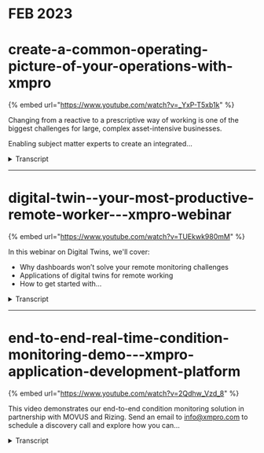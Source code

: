 # FEB 2023

# create-a-common-operating-picture-of-your-operations-with-xmpro
{% embed url="https://www.youtube.com/watch?v=_YxP-T5xb1k" %}



Changing from a reactive to a prescriptive way of working is one of the biggest challenges for large, complex asset-intensive businesses.

Enabling subject matter experts to create an integrated...
<details>
<summary>Transcript</summary>Changing from a reactive to a prescriptive way of working is one of the biggest challenges for large, complex asset-intensive businesses.

Enabling subject matter experts to create an integrated...
changing from a reactive to a

prescriptive way of working is one of

the biggest challenges for large

complex asset intensive organizations

like yours

enabling your own subject matter experts

to create an integrated common operating

picture that is strategically aligned

with your business objectives is the

only way to manage your operations in

real time at scale

you already have existing

complex infrastructure with fixed and

mobile assets and production facilities

that are in most instances

already instrumented with sensors plc's

and automation systems

these assets with sensors and iot

capabilities

generate a whole lot of signals and data

in near real time you also have many

disparate industrial and business

systems to capture store and analyze

these signals

and machine-borne data from your assets

typical systems in your organization may

vary from historians eam and erp systems

operational databases data lakes and a

plethora of other third party analytics

and engineering systems

these systems not only get signals and

data from the assets but also from the

transactional information from the

people in your business the new

generation business processes that

enable them

and the process automation needed to

manage this at scale

this is the real operational landscape

for your organization and many others

like you

changing from a reactive mode of

operation to prescriptive way that

includes predicting key events and then

advising the best course of action under

the current operating conditions

require a different way of finding and

responding to real-time events as they

happen

or are predicted to happen

you can't just rely on the alarms and

alerts from all the multitudes of

different systems that each notify you

in various modes on different platforms

or apps

and expect that

existing business processes can support

business users who

are already

stressed and have limited capacity

for them to be able to respond

effectively to this fire hose of the

alarm of alarms

changing from a reactive to a

prescriptive mode of operation requires

an integrated and

automated common operating picture such

as used in military and emergency

response

scenarios

now creating such a common operating

picture requires first finding the key

events that are happening or likely to

happen from all the millions of signals

and data points from these sensors plcs

and automation systems on your assets

and the information from your internal

business systems and then also

environmental signals from external

systems such as weather predictions

real-time commodity prices and other

and others to name a few

examples data streams provide a visual

way of connecting

disparate data sources using a library

of hundreds of integration connectors to

take the millions of signals and data

points and find the key events that you

are interested in

these events include asset performance

and utilization events such as

production maintenance quality safety

and lately esg events

the data streams identify these events

in real time by adding context from

existing business systems and applies

some form of analytic to this streaming

data

this analytic can be as simple as a

basic filter or as advanced as a neural

network ai model for example

it enables subject matter experts to

identify specific events of interest

and which is based on their knowledge of

your equipment and your operations

the next step is then

to make these key business events

accessible to the right people in your

business with the right information

at the right time

the xm pro app designer provides a drag

and drop interface for subject matter

experts to create a common operating

picture that aligns with the business

levers of your o of your business at all

levels of the organization

this ensures

that

how you respond to these key events

support the strategic initiatives of

your organization

the executive perspective provides a

strategic view that shows the event

intelligence a context of current and

forecasted kpis and business metrics

at the next level or tactical level the

event intelligence enables planning and

assessment of potential impact on

resources while at the operational level

a technician has a real-time view with

prescriptive recommendations on how to

respond in an effective and timely

manner all three levels look at the same

data and the same common operating

picture but with different lenses

in this way the common operating picture

approach differs from the single pane of

glass approach as it provides multiple

perspectives with all the information

and context based on the on the

application or the use cases for the

user which may differ from one to

another user it is still a single pane

for that user but those panes may differ

based on the role and the level and the

context that is needed

the common operating picture transforms

event intelligence into real time

operations intelligence delivered in the

users context this helps

people manage better it enables new

business processes that may not have

have existed before and potentially

provide business process automation to

handle much of this without human

intervention

the final step to move from reactive to

prescriptive operations is to provide

prescriptive recommendations for each

business event that needs to be

responded to

the exam pro recommendation engine

provides a common way to address events

in this common operating picture at all

levels

similar to going to the doctor for a

prescription and not just for a

prediction of an ailment you want to

provide prescriptive actions based on

the best practices

from experienced frontline technicians

from your equipment supplies and the

knowledge of your subject matter experts

like process and reliability engineers

the prescription is not just predicting

what is likely to happen but how to

respond how to mitigate risks and

potentially how to exploit an

opportunity

the exim pro recommendations provide a

consistent user interface at all levels

and

at all perspectives from this common

operating picture it is the same

experience at at the strategic level at

the tactical and operational levels

it further has the capability to

integrate alarms and alerts from

hundreds of third-party systems that

your organization want you to track

right now

it is possible to bring in all of those

in a consistent interface with this

approach to reduce the noise from all

the alarms and alert systems

and it also provides the same

prescriptive approach on how to best

address them

the prescriptive recommendations close

the loop on

responding to key events in the right

way at the right time

it is the automated event advisor that

provides guidance visibility

and accountability consistently across

all levels of your organization

this common operating

picture is a is an intelligent digital

twin approach that provides always on

situational awareness with prescriptive

guidance to empower your smartest people

to pull the

the levers that align with your business

strategy at all levels of your business

the common operating picture further

reduces the risk of being blindsided by

key business events that are happening

or likely to happen

and finally this common operating

picture provides

the opportunity to improve

accountability and closes the feedback

loop

that provides the visibility and

opportunity to learn as an organization
</details>


---


# digital-twin--your-most-productive-remote-worker---xmpro-webinar
{% embed url="https://www.youtube.com/watch?v=TUEkwk980mM" %}



In this webinar on Digital Twins, we'll cover:
- Why dashboards won’t solve your remote monitoring challenges
- Applications of digital twins for remote working
- How to get started with...
<details>
<summary>Transcript</summary>In this webinar on Digital Twins, we'll cover:
- Why dashboards won’t solve your remote monitoring challenges
- Applications of digital twins for remote working
- How to get started with...
so welcome to this webinar on digital

twin your most productive remote worker

and we'll look at how to detect and

respond real-time events when your your

team can't be on-site or at the physical

assets the focus all today is wide

dashboards won't solve your remote

monitoring challenges the application of

digital twins for a mud monitoring and

also how to get started with your first

remote monitoring digital twin the goal

of my presentation is to help three

types of people and organizations the

first is those that have already started

on remote monitoring and the digital

twin journey actually as a result of

having to move their control room to the

bedroom as what has happened over the

last couple of weeks with with with many

organizations the second audience is

really those who have already started

implementing some remote monitoring but

it's not really helping to tell the

organization's win key business events

are happening so they've started doing

it but not really that effective and

then lastly the the goal of the

presentation is to help people

organisations who are not going to go

back to the old way of doing things and

that have recognized that the next

normal or the new normal require more

responsive and remote digital

capabilities going forward

so it's not for the laggards I'm Peter

Funt scopic I'm the the chief digital -

an officer at XM Pro and I've worked in

both engineering and IT and I'm probably

version 1.0 of what is called a digital

engineer as we starting to see

traditional engineering skills are now

converging with with digital or IT

skills I have a passion for solving

complex problems and being actively

involved in the industry internet

searching with a number of initiatives

including digital twins and I've

contributed articles to Forbes through

the folks Technology Council but I've

also had the opportunity to kind of work

firsthand with digital twins and look at

how they impact operations and

maintenance in a number of the

industries that we work in

and I take some prior trying to a

few licks or of those examples with you

today so one of the things that we've

seen with the covert 19 pandemic is that

it's impacted different industries in

different ways and but for most of us it

has actually changed the way that we

work day to day

Jarrod's Patara was on the interview

with such an Adele a couple of weeks ago

when he said we will never go back to

the way that we that we worked in the

past and in a different thought leaders

and analysts agree that you know the way

that we thought we were going to work in

five to seven years time from now is

actually how we started working two or

three months ago we all expected to work

from anyway that capability but we never

thought it would be forcibly

fast-tracked to us and this combined

with the maturity of emerging

technologies like IOT cloud age AI

machine learning all of that is creating

a perfect storm for event based remote

monitoring and digital twins so before

yeah so what we covered today is really

why dashboards won't solve your remote

monitoring challenges we see a number of

customers trying to start there and with

that I might like to share with you how

we stumbled on this event based remote

monitoring drones while working at a

fortune thin super major oil company in

in it was actually in 2014 so we've been

around this space for a while and one of

the number of challenges that they had

was trying to address how to schedule

their truck rolls for cruise around

compliances inspections and that that

work impacted the production yield on

their on the oil field so they try to

manage this with spreadsheets and bi

dashboards and and the challenge is that

the decisions that they made were on

were done on style data that was

actually sent to a title like with batch

by CT else I think a lot of you are

familiar with that kind of thing

and you know extra fact some of the data

lag by as much as 24 hours

the dashboards required a skilled

engineer to interpret and look at it and

decide on what actions need to be done

and and when that engineer one person

suddenly had to take extended paternity

leave no one knew how to interpret the

the dashboards itself so decisions were

typically made on on information that

was that was out date and didn't really

reflect what was happening around

operations and maintenance events and

there was also no way to link those

actions and those decisions with his

work actually being done because there

was no way to track the dashboard versus

the actual work they needed to do so we

need to try to build that into our BPM

or workflow engine but we realized that

the sheer volume of streaming data

needed to do this in real time kind of

needed a whole new approach so we

created a remote monitoring digital twin

built on event-driven architecture and

I'll spend a bit more time on that and

it's really for real-time operational

intelligence and we call it event

intelligence so it's about that

real-time what are the key events that

are happening so you know when we got

this right we saved them eight million

dollars in six months and we also

reduced the truck rolls for those

services by eighteen percent so again

looking at some of the challenges that

we see with bi styled dashboards kind of

my two main ones is the one is access to

real time data and the other one is

closing the loop so we briefly touch on

those and remember kind of the data like

way the oil and gas customer trying to

put all the information and then with

the reporting on the challenge where

that is that you are using bi style2

tools to do that way we first stole and

then we analyzed and what real-time

remote monitoring requires is actually

access the real-time streaming data

where you analyze and if you you may or

may not store the information so as it

happens you need to analyze it very

quickly gotten actually graded or really

and just by the way um what what we've

seen

is the tip of the iceberg or the easy

part is what we store the harder part

and what you really need and the thing

that that that that the sink many IOT

projects or remote monitoring projects

is the fact that there's expectation

that those dashboards can do that the

the top part what what we forget is that

there's a the the mass of the body

actually resides under this gardener as

a nice way of explaining this and this

is from a gardener slide but really if

you look at bi and all of those we store

and then you analyze versus what we see

from continuous operations intelligence

or event intelligence where it's kind of

embedded in the business process and as

you can see we analyze as it happens

which is reflected by the process it

gives us situational awareness it's

always on pushes the information to us

but it also orchestrates why do we need

to do when that happens prescriptive

action and the whole idea is that we

close the loop so it is a process that

you can build around this and by the way

you can store data if you want to then

which is reflected there a better way of

looking at this as well is also from a

remote monitoring perspective time

relevance of data is really really

important so when a key business event

happens and that might be that we can

predict something's going to file or

that are that are operational that you

need to make operational changes or

something like that when that event

happens the information that we have

then start appreciating very quickly

once we know something is likely to

happen or happening in some instance we

have you know the information starts

depreciating within a second a minute an

hour or a day which you see at the top

and when it's completely there's nothing

I can do about it anymore

a slightly different time cycle and we

have this window of opportunity that sit

between the two and that's the time that

we have to respond so we typically want

to know when these key events are

happening and just remember these

revenue yellow dots I'll get back to

them a little bit lighter but those are

key things that we want to know and what

we've seen is business intelligence is

when the sand was settled I can go back

and analyze you know below the line when

it's had

and and I can understand how many file

is that I have why did I have it from a

feint intelligence that's the sign

that's still in flight it's something

that I could potentially still impact

and that is what the benefit that we see

with remote monitoring so if you get

this right and this is an example of a

mining customer that started out with

Excel and B I'm not going to spend too

much time on this but every single red

cross that you see is when equipment

filed that cost the impact of this was

literally millions of dollars and 41

hours of downtime on equipment and I'll

show you a little bit more of that

environment in in a minute but these are

the conveyor belts underground 1.2

kilometers underground 80 kilometers of

conveyor and these are failures on these

conveyors trying to manage it with Excel

and bi

only getting to it you know once a week

once they've implemented the XM Pro

monitoring capability from a digital

twin for the for the for those

underground conveyors you can see the

impact that it's had because we can do

that now at scale the monitoring twin

can do this every two seconds we can

give them advance notice and we can tie

it back into you know are we actually

going when we tell you something's

happening are you going to do it and

this is actually the the environment so

this is a under this is a borer

underground 1.2 kilometers underground

and the stuff that or a camp that comes

out of this goes onto a conveyor belt

which when this project initiated and

you know we took this initial snapshot

of in the in the early version of of

wind and this is looking at conveyors

you can just see the red and yellow dots

you can see a lot of problems and some

of this resulted in in in high downtime

the the second part is what we took a

coupla days ago so you can see how it is

actually changed in terms of being able

to monitor this better the interesting

part of this is the person who knows how

to do this their reliability engineer

that can look at the recommend that can

look at the event provide a

recommendation if someone has been there

45 years lots of experience and it's

actually someone who is at risk at the

moment in terms of

the curve at nineteen virus so that

person is working from home he's been

able to do all of this from home for the

last couple of weeks so you can see the

benefit of having moving the control

room to the bedroom but bringing that

remote monitoring digital to

incapability into it and the from our

perspective there's a big difference

between what you do on a dashboard this

is what we refer to as an event board

and which is this digital twin that

represents where are the key events that

are happening and I'm not interested in

the speeds and feeds and I don't need to

know what the tank level is I just need

to know if there's a problem with that

tank and what do I need to do when that

happens so that's kind of the first

issue that we have with bi style

dashboards and and things like that

where the second part is really how do

we close the loop and I'm gonna talk a

little bit around that by showing you

some applications and by what I mean by

closing the loop and with looking at

some applications of digital twins for a

my cracking I wrote a article in Forbes

not too long ago around how to hire the

right digital twin for your company and

will provide this link to you in the in

with the recording that we send out

later but when you look at a digital

twin it's very similar to hiring a

person in your organization and there

are key things that you want is to this

this thing to do so kind of the the

identified three major jobs that we hire

digital twins to do the first one is

just tell me what's going on that's the

status twin the next one is you know

tell me what I should be doing digital

twin which is our operational

interacting it's kind of giving me

advice and an interactive and then the

last one it's kind of the Oracle in the

organisation it it's the tell me what if

scenario simulation predictions

capability that we see with digital to

ontology to go and read that that

article explains it in a lot more detail

but I thought I'd show you some examples

now ignore what you see on the bottom

right which is the recommendations

because we just can't help ourselves we

have to kind of shove it but for the

rest what you see is a typical status

TWEN what is happening right now - and I

can get a view on on different aspects

and this is built in XM Pro this is a

slightly different so this is an example

of an operational twin so again this

tells me where certain things are

happening so if you look at the previous

one I don't see any see any real red

dots or events or anything like that I

just see I know what's the status now I

see there are problems in certain areas

like at the pumps and and things like

that and this is also recommendations

associated with each one of those so if

you look at the bump the the dot in them

over here you'll see there's a

recommended recommendation associated

with that specific pump and also there's

some information around how good are we

at resolving this so kind of connecting

back to our weave are we fixing this and

how good are we and you'll see this is a

constant pattern that we repeat in these

remote monitoring digital twins this is

that same one with a little bit more

simulation capability so this runs a uni

a Unity gaming engine at the back and

you can drill down and fly in and in the

prison in the demonstration a little bit

later I might get to that and so the the

but this is the real area that you know

we when you look at a simulation twin or

something like that and this is what's

actually done by one of our partners

they are on the call so this is a

simulation when that does casting

guidance for blast furnaces is their IP

there's some really smart models and

things that sit at the back what you see

it over here this is actually a unity

based model that can move up and down

I'm not going to get into the specifics

of how this works but with this I can

run scenarios I can do all sorts of

things again taking real-time monitoring

data and providing costing guidance -

and operate

who needs to make decisions the the

benefit of this again doing model tuning

and and and setting up new scenarios can

be done remotely by people who are not

on site who might actually be sitting in

their bedroom again again this is done

by one of our partners if you're

interested in in in this application and

they've specialized the engineering firm

who does this happy to if you contact me

happy to share their contact details

with you and you can explore how this

could apply to your business so in terms

of closing the loop which is the last

part so what we often see is there there

are multiple systems that provide and

that's one of the challenges with

dashboards is kind of how do we close

the loop I can see information um I have

all these systems that give me alerts

but what I'm really trying to do is is

kind of connect that up to an action and

with those events that you solve

triggered earlier those red dots and

yellow dots this is a recommendation for

each of those that you can set up and it

shows the real-time information that

that triggered that event a

recommendation from that engineer who's

been there 45 years and it's now working

from his bedroom and some interaction

with and putting out work instructions

and you can even bring in work order

information and some of the other

components the way that we set that up

is we wire that up and this is again

something that you can you can give the

digital twins some intelligence some

rules that it needs to follow to figure

out how to trigger those key events by

by setting up rules and this is fed from

an XM probe data stream if you look at

the XMP idea stream it is that thing

that sits under the water when you look

at the iceberg the big mass or body

master that then that was sitting there

so again looking at that mining

organization closing the loop for them

in that they also not only understood

what the key events or but how often

those we triggered how people

responded to them how long it took to

actually resolve some of them and again

this changed significantly from when it

started and it moved from a dashboard

Excel environment into a monitoring twin

and that has got feedback loop so I just

lastly just want to touch on how to get

into your first digital twin and I'll do

that by explaining a little bit in terms

of our methodology but then take you

into showing you how you would actually

do that using our application now we've

created this lean digital twin canvas

it's bold it's it's basically a business

model canvas that we've adapted for a

lean digital twin it's kind of the one

page view if you had to add one slide

that you can present to your executive

to get funding for this digital - and

what would you put on that and the

numbering that you see on here it's kind

of the sequence that you that you put

this together so if you started on a

digital twin is and that's what's what's

the problem that I'm trying to solve we

often see people start with I have this

data what can I do is it it's kind of

the wrong end what you know you need to

focus on what is the problem that I'm

trying to solve who will be my customer

will be the user of this remote

monitoring for example what is the value

prop that for this and and what does the

solution compile consists of so what are

we going to include in that what are

some of the challenges that we might

have and and as you can see the business

guys the key matrix that we are going to

measure to make sure that this is a

success how can we establish a baseline

and then what will this cost and what

integration challenges maybe have in

what way do we need to get the data from

this is really the job description for

that digital twin that you want to hire

once you've got that it makes it a lot

easier to go into how our standard

approach of developing digital twins it

always thoughts with what is the problem

that this from work monitoring digital

twin will be solving for you and kind of

we've divided it into three main

components again we need to look at what

are the

we need to get the data stream so once

we know what the problem is we've gone

through you know what are the key

metrics and what are the leading

indicators that we're trying to get to

we they need to see so how do we get

that data streaming into our rules and

you can see again this we've broken it

down into easy chunks of work to do how

can we then define what those and those

rules and recommendations how would we

actually give that to someone in the

event board with notifications and and

also integrated into existing systems

like EAM and ERP and some of the other

things and this is kind of the this

standard way that we look at doing

things so kind of the three steps that

we follow in doing this in the first

step is we will create the data streams

and I'll show you that in a minute

we then set up recommendation rules and

then we create the visualizations and

the front-end for for this so that's

kind of the three simple steps in terms

of how to get started so with that maxsa

going to show you a live example and

just want to get that across a layer and

I'm just going to open up X and press

suite

this is the standard Exim Pro module so

we'll start off as a as I mentioned with

the data streams so this is where we get

the data into our digital twin now that

we know what the problem is and again

always thought with what is the problem

that you're trying to solve so you'll

see we refer to these actually as use

cases what are the use cases that you

want to do and it might be I just want

to confirm that everyone can see my

screen so oh cool got confirmation yet

you can see my screen so this is where

we bring data in and these are built

around specific again use cases or

applications and if I look at something

like maybe a center that's in traffic or

pump that we saw the red dot that we saw

on there I'm not going to run through

the whole thing here but the whole idea

is how can I set up a data workflow for

my hundred pumps or 200 pumps using one

data workflow I can I bump the data in

from all of them I'm getting it from

time series data or maybe some protocol

and I'll do that by listeners drag and

drop and again a whole library of this

there are separate videos that cover

this on our Learning Channel

and so urge you to go and have a look at

those if you're more interested in this

context where do we give the mic and

model from a side B and other

applications like that and then how do I

set up some analytics for this and

wrangle the data how do I bring in and

then go and call a predictive model for

example in this instance and then in

what's what's nice with this is you can

also change predictive models and this

one will predict that it's likely to

file an enema go and run a completely

different predictive model and again all

of these X and Pro comes boxed was a

bunch of AI and machine learning

capability already the drag-and-drop

anja so you can buy kit into into your

data flow that's really where you want

to use this transformations is just how

you wrangle the data and and do

calculations and things like that

functions is where

Bly and maybe first careers or something

if I want to look at bearing vibration

and the last thing is I want to create

some actions I want to see nowadays and

missus I want to send it into the XM Pro

managing work orders and then or into

ASAP or Maxima or in for that doesn't

matter what the system is that you're

sending into but I also want to run

these recommendation rules so again a

bunch of capability but what I wanted to

get across here is and you know all of

these are pretty easy to set up the

whole idea is you can construct the the

veins that flow or the blood that

through flow through the veins of your

digital twin through this this is kind

of like the blood that that that flows

through that and again pretty easy to

set up the different systems to be able

to talk to and create the logic that I

want to feed the information for my

real-time monitoring to and so this now

tells me from a monitoring perspective

what's happening to this bump so that's

the first part the second now that we

know that and we've sent it on to our

recommendation rules so there's some

data coming out of this pipe okay

actually go and have a look at that

quickly before we look at the actual

applications and screens itself so if I

look at the recommendations and actually

just going so this is all the

recommendations and there are different

ways that you can manage and I'm

actually going to resolve that one

because I want to show that these fire

in terms of real time but before but so

I couldn't manage them at a high level

but what I'm what I'm what I want to do

is actually show you how we set them up

so if I look at that discharge pressure

on the pump the one that created that

red dot was actually this one but it's

only got one rule in so I will actually

have a look at the second one which has

got an additional rule so you can see I

can bold rules on this incoming data

remember this

so my digital twin

blood Turing the flowing through the

veins is now sending me in some

information that it's collected along

the way that information I can now use

to set up a recommendation to say well

when this condition occurred make it a

red condition or a yellow condition or

whatever it is or medium or high or

whatever the case might might be angry

eyes some response that I need I want to

know what with work instructions and and

integrating it into our existing

workflow cyst or ein system and adding

resources like video clips on how to fix

this bump but in order to do that I need

to set up a rule and this rule the data

that you see coming out of this is

actually the data coming out of this

pipe over here so that is how we connect

and that's the part that's often missing

in dashboards you can't do that you can

I'll show you a dashboard in a minute or

if input but without this capability of

bringing data at scale being an analyzer

bring it down to what you need and this

board is is the part that you need to

set up these rules and recommendations

to make your event you know this will do

in any event when that will tell you and

by the way you know this could also be

that I want to say that the flow rate is

less than the feed right so you can

build some really interesting rules and

this is actually maintained by that

engineer working from home who's been

there 45 years he knows what the rules

are and also and we have also invested

in building this rule the rule discovery

through AI topic for a separate webinar

but in this instance it's actually set

up by and the recommended actions by

that person has been there 45 years a

great way to capture and make a digital

to an intelligent using the knowledge of

people who's been there a long time and

understand what they're looking at and

translate that into and codify that into

into a real tongue digital twin so this

is the the recommendation now that we

have that let's see what it looks like

if I go

look at what that recommendation

actually does and I'll quickly go in and

look at so if we look at a at a at a

mining plant for example and a

processing plant on a mine what you'll

see conveyors there's there's a pump and

there's the equipment I can see there is

an issue with that I can see how long

we're currently taking to do some of the

things but they will see that there's

actually discharge exception on this

pump but I'd actually like to understand

more around the pump pump so this is

capability that I now have from a remote

monitoring digital to an I'm sitting in

my bedroom and I can see the information

if I'd want to drill down into some of

the other organizational data sources

like in this instance the historian

that's got the history of the last 20

years of this pump collected I don't

need that right now if I have lost seven

days I've got enough and and I could

actually even have the work order

information from the I said from the

same system whatever display on on this

as well and yeah I can see some of the

key metrics but I can also look at what

the recommendation is around that pump

and what you'll see in this instance

there is the data that triggered so the

data that's coming through from my data

stream is not has now triggered that

condition that we set and that condition

these are the actual values that created

it

I can then create and a comment or

instruction I can then assign it to the

work order management system either

automatically or depending on how the

organization want to use these

recommendations so that's one way of

kind of closing the loop and why a

dashboard doesn't give you that

capability doesn't give you the ability

to see to back to command and control

and give the feedback and if we look at

one or two other examples

on this it could be as simple you know

it doesn't always have to be fancy

pictures like the previous one that I

showed you it could be some something as

simple as now these are all my conveyors

and I can see the health score again I

would get alerted when some of these

with the red condition and I get SMS

with the yellow condition and I get an

email and I would know what what the

recommended action is and what the data

was that would triggered it I could

drill down in a similar way a different

view of what a digital twinness it's not

always a fancy 3d CAD model or something

like that but if we if we were to do

that in extra fact let me show you an

example of just a close of an example

that is more sophisticated so this is a

water treatment plant and this digital

twin actually runs a a unity gaming 3d

rendering of the real-time data so it

will see this is my real-time plant I've

got some bumps and things here and I can

navigate and go into and actually and if

I just like different views then I can

actually draw in and you know what

you'll see what it does it actually

shows me the condition and there you can

see the real-time data stream so again

there is action agent in here that will

anything from smart contracts on through

to things like unity models and we can

we can make the digital the remote

monitoring digital to an really really

intelligent with different capabilities

but the real but the real time data and

get through the recommendations in

everything that you see is still exactly

the same and serious got a question for

me which is probably a leading to into

the next section on our webinar so that

is the the way that we put this

twins together we start with the data

stream within create recommendations

that we want and conditions and then we

create the actual application and the

way that we put these applications

together if I just quickly go back to an

example like this conveyor acid one it's

pretty easy to to create these

applications inside example I have

rights so I can edit this one I

shouldn't because our precise theme will

be will will have to go and and roll it

back right if I update the version but

this is how I build and design so I can

layout I can drag things on yeah I can

make areas like this a widget and they

reuse that widget so you'll see we've

got widgets and then you can very easy

to actually build it out but you don't

start here you don't start with the

dashboard you start with what is the

data stream what are the recommendations

that sit behind it and then how do I

want to visualize it and show it to

people

so with that time for any questions that

you may have on on this so leave a few

minutes for for questions and answers

and if you're interested well you know

we can help you

using our three-step process we can help

you to build a real-time and digital

twin monitoring twin that can connect

the data and kind of give you that

unbiased right timing information so

that you know what you're looking at and

you can track the leading indicators for

key events with that so that any

questions

there is one I'm just going to open up

the question box the world virtual

coffee be provided so I think one of the

interesting things with these digital

twins and thank you for that question so

I think one of the interesting things

with these these digital twins is you're

only limited by your imagination in

terms of what you can put together and I

always use the example of traditional

status twin is something if you think

about your car it is like your fuel

gauge you can see what the level of the

fuel is and you need to be an

experienced operator if you've been

driving for a number of years you'll

know exactly what what that means when

it's high or low and whether you can get

to your destination that's kind of

typically what what we see with bi star

which is it's it's that when we look at

some smarter solutions

you know the lightest versions of the

Tesla's if I put my GPS if I put my GPS

coordinates in I can actually the the

call will will look at the charge that

is got it will determine whether it can

actually get to that destination if it

can't it will flag that it's an event it

will then look at so this is

intelligence that you can build into

twin like this it can then look at what

are the charging stations on the way

where is an open slot in one of those

charging stations and do you want me to

book it for you obviously that will

optimize everything and once you once

you there and answer your question

around the virtual coffee well what you

can actually do is if there's a

Starbucks nearby you can actually at the

digital to an order your stop your

Starbucks coffee and and and donat while

your car is being charged I know it's a

little bit of a different kind of take

on that but yeah so I think the other

some of the other

around years how long does how long does

it take to create a digital twin like

this of typically do we have a six week

program from and you can find

information on our website as well we

have a six week kickstart program where

right from the start we you have a

digital twin delivering value is is

typically around a six week window

depending on on access to data and how

much you want to do in-house so one of

our objectives is to try and your people

to be able to do this yourself

the there's a question around issue of a

three step approach applicable for

building a supply chain digital to an

absolutely we've built a digital to an

around supply chain solution for a

really large multinational organization

and it follows exactly the same thing we

need to understand kind of what the key

objectives were and the instance it was

sort of inventory planning then you know

what are that the the data real-time

data that they need and how do we get

access to that and how do we get it into

a shape by using a in the into a shape

that I could use it to create

recommendations and those

recommendations around short-term

inventory planning and then lastly how

do we now show that is someone and how

do we tell them to do something and how

do we integrate and I actually use ASAP

as the backend and the question so I'm

just running through them quickly have

you have you integrate your platform

with clamp point models or models yes so

the a number of of different ones and

one of the interesting digital twin

knots if you call it technology or

platforms that are emerging or for

example the Microsoft digital twin which

is really a BIM model

and integrating the information out of

that yes so managing the data flow is

the key yes absolutely so it's not about

the visualization it's and thank you for

that question

it is about how do I get the data from

the real time sources how do I reduce

the lag how do I make sure that I don't

necessarily store but I just I analyze

and then decide if I want to store but

that is kind of the biggest challenge

that we see with us with this question

is how do we handle potential false

alarms great question one of the things

that we've done initially and again

we've been around the spice for a while

we and we made a number of mistakes as

we as we went along this one of the

first things that we try to do is take

that data stream and push it and have a

predictive model and then push it

directly into a seppie or Maxima

whatever the case might be ended up with

false positives and every single time

you send out someone to go and have a

look at a machine and they get there and

there's nothing wrong with it you lose

credibility so that's one of the reasons

why the recommendations are and one of

the things that you'll see on the

recommendation is was this

recommendation success did it resolve it

yes or no and the other option is you

can actually say was this a false

positive so that you can go and tune

your model and and there's always at the

moment there's it's not decision

automation it's decision support so

we're not one of the downfalls as we

started off trying to do one of the

challenges we had was trying to

automatically grade those work orders

yes we can is it a good thing typically

not until you really trust information

you fine-tune your models and you know

that they're working well so that's how

we how we handle false positive alarms

and there they are are different ways of

also doing it or discovering that

through some IR technology that we're

using it or digital twins for machine

manufactory manufacturers possible

absolutely so if you and we are actually

working with machine manufacturers that

make really interesting components in

that

actually have IOT capability now built

into the component I deployed tens of

thousands of this and that information

gets fed and they are selling the hard

way with the software that the remote

monitoring event one for their software

so yeah

in terms of of doing this for actual

machine manufacturers absolutely and

there are different OEMs that use our

software to create solutions for their

hard way which they ship with the

software great question on how do you

how do you work with real time data and

this probably the last question that we

have time for if there are any more just

please send them on and we'll get back

to you but you mentioned that your

platform works on real time data how do

you capture these data points in real

time like in the mining example they

might be network issues or data points

what I didn't explain and apologies for

that again there's a separate video on

how there's in more detail and around

the data streams is that that data

stream could actually be deployed oh

sorry distributed across multiple

environments it could be a hybrid that

you might do some of the initial data

acquisition on-premise or at the edge

depending on you know what what term you

use for that and that you might do some

of the pre-processing there it may white

if there's network of connectivity

issues and send some of the data which

you then analyze for that this could

also be deployed on-premise so it

doesn't it's not necessarily cloud by

solution it is it could be deployed

on-premise it could be deployed in the

cloud or it could be deployed as a

hybrid to deal with network connectivity

and that example that I showed where the

partner created the solution around the

blast furnace they actually have

connectivity issues so we had to in the

header history Mike provision for how do

we get data in when we when we actually

don't have network capability and that's

through edge device and doing that part

of it so great question thank you for

that so hopefully this has been been

have been helpful in in sort of giving

you overview on why digital twins are

the most productive remote worker that

you can hire just make sure that you

hire it for for the right reasons and

how you can apply this technology to

have a massive impact and as we move

from the control room to the bedroom

thank you for your time really

appreciate this and we'll see you on one

of our future webinars
</details>


---


# end-to-end-real-time-condition-monitoring-demo---xmpro-application-development-platform
{% embed url="https://www.youtube.com/watch?v=2Qdhw_Vzd_8" %}



This video demonstrates our end-to-end condition monitoring solution in partnership with MOVUS and Rizing. Send an email to info@xmpro.com to schedule a discovery call and explore how you can...
<details>
<summary>Transcript</summary>This video demonstrates our end-to-end condition monitoring solution in partnership with MOVUS and Rizing. Send an email to info@xmpro.com to schedule a discovery call and explore how you can...
this is a demonstration of an end-to-end

condition monitoring solution

brought to you by movis rising and xm

pro

here's a look at the high level process

flow

we're going to start with movis where

the alarm is generated

this is the movis interface where we can

see alarms generated by

sensors on particular assets in this

instance the slow feeder number 9

conveyor has triggered an alarm

we're now going to move into xm pro to

see how you can respond to this alarm

as you can see on our image map conveyor

number 9 is highlighted with a red

circle around it

and in the top right you'll see a

recommendation that's come through

from the movis sensor if you click

into that particular asset to drill down

you'll get some more information

and on the left you'll see the

recommendation as well

drilling into that will open up the

recommendation information

in the top left you'll see the event

data for this particular alert

and on the right there are work

instructions to walk you through

how you could potentially respond to

this recommendation

now you'll want to create a notification

in your sap

eam system so you type in the word yes

and save this recommendation if you

close

it'll bring you back to the drill down

for this particular asset

and if you then go back into the

recommendation you'll actually see the

sap notification number

that was automatically generated for you

now we'll look at how this continues in

the sap

platform as soon as you typed in yes and

saved that particular recommendation

the integration automatically created a

work notification inside sap

which is what is highlighted on the

screen here

from there you can generate the specific

work orders for the required maintenance

you can also update and change any of

the notifications

as you need to inside sap what we're

pulling through

is the exact same work instruction

information

that was seen in the xm pro

recommendation screen

that's being passed through to sap as

well so it will be available

to your users in here when they're

interacting with this notification

if you mark that notification as

complete it will close out the

recommendation

all the way through so if you go back

into xm pro

you'll see that this particular

recommendation has been closed out

and there are no active recommendations

for this particular asset

and that all happens automatically in

the background

this also gets updated in the movis

interface

if you go back to xm pro and you open up

your archive

you'll see the closed out recommendation

you can look at the event data

and see the comments that have been

passed back from sap

into the recommendation so it'll be

available in your history

if you ever need to go back if you

return to the main view where we started

you can actually see that the alert on

belt 9 is now clear

thanks for watching this demonstration

of an end-to-end condition monitoring

solution

brought to you by movis rising and xm

pro
</details>